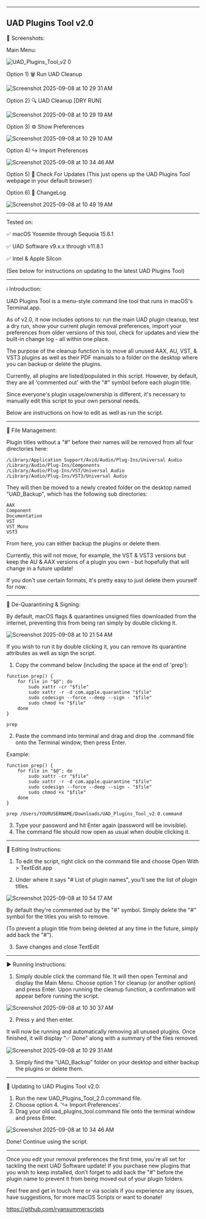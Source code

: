 ---------------------
UAD Plugins Tool v2.0
---------------------

📸 Screenshots:

Main Menu:

![UAD_Plugins_Tool_v2 0](https://github.com/user-attachments/assets/57524c09-7253-4c21-a581-2e764bfeae2a)

Option 1) 🗑️  Run UAD Cleanup

![Screenshot 2025-09-08 at 10 29 31 AM](https://github.com/user-attachments/assets/c158af2a-ae89-4d33-bc55-a559898af3a4)

Option 2) 🔍 UAD Cleanup [DRY RUN]

![Screenshot 2025-09-08 at 10 29 19 AM](https://github.com/user-attachments/assets/42313740-6cb2-4b6b-a46c-a6d93e94ae7a)

Option 3) ⚙️  Show Preferences

![Screenshot 2025-09-08 at 10 29 10 AM](https://github.com/user-attachments/assets/a0584ace-d99b-47cc-8c25-caa16d7ab4c2)

Option 4) ↪️  Import Preferences

![Screenshot 2025-09-08 at 10 34 46 AM](https://github.com/user-attachments/assets/411b7fd9-b59a-4876-b151-ef2f4f6e8c0b)

Option 5) 🔄 Check For Updates (This just opens up the UAD Plugins Tool webpage in your default browser)

Option 6) 📝 ChangeLog

![Screenshot 2025-09-08 at 10 49 19 AM](https://github.com/user-attachments/assets/1996b2f0-c942-483a-83a1-9bfc20aedfe9)

------------------------------------------

Tested on:

✅ macOS Yosemite through Sequoia 15.6.1

✅ UAD Software v9.x.x through v11.8.1

✅ Intel & Apple Silcon

(See below for instructions on updating to the latest UAD Plugins Tool)

------------------------------------------

ℹ️ Introduction:

UAD Plugins Tool is a menu-style command line tool that runs in macOS's Terminal.app.

As of v2.0, it now includes options to: run the main UAD plugin cleanup, test a dry run, show your current plugin removal preferences, import your preferences from older versions of this tool, check for updates and view the built-in change log - all within one place.

The purpose of the cleanup function is to move all unused AAX, AU, VST, & VST3 plugins as well as their PDF manuals to a folder on the desktop where you can backup or delete the plugins.

Currently, all plugins are listed/populated in this script. However, by default, they are all 'commented out' with the "#" symbol before each plugin title.

Since everyone's plugin usage/ownership is different, it's necessary to manually edit this script to your own personal needs.

Below are instructions on how to edit as well as run the script.

------------------------------------------

📂 File Management:

Plugin titles without a "#" before their names will be removed from all four directories here:
```
/Library/Application Support/Avid/Audio/Plug-Ins/Universal Audio
/Library/Audio/Plug-Ins/Components
/Library/Audio/Plug-Ins/VST/Universal Audio
/Library/Audio/Plug-Ins/VST3/Universal Audio
```

They will then be moved to a newly created folder on the desktop named "UAD_Backup", which has the following sub directories:
```
AAX
Component
Documentation
VST
VST_Mono
VST3
```
From here, you can either backup the plugins or delete them.

Currently, this will not move, for example, the VST & VST3 versions but keep the AU & AAX versions of a plugin you own - but hopefully that will change in a future update! 

If you don't use certain formats, it's pretty easy to just delete them yourself for now.

------------------------------------------

🧼 De-Quarantining & Signing:


By default, macOS flags & quarantines unsigned files downloaded from the internet, preventing this from being ran simply by double clicking it. 

![Screenshot 2025-09-08 at 10 21 54 AM](https://github.com/user-attachments/assets/82eae845-3036-41a7-b7b5-04699d1eef12)

If you wish to run it by double clicking it, you can remove its quarantine attributes as well as sign the script.

1. Copy the command below (including the space at the end of 'prep'):
```
function prep() {
    for file in "$@"; do
        sudo xattr -cr "$file"
        sudo xattr -r -d com.apple.quarantine "$file"
        sudo codesign --force --deep --sign - "$file"
        sudo chmod +x "$file"
    done
}

prep 
```

2. Paste the command into terminal and drag and drop the .command file onto the Terminal window, then press Enter.

Example:
```
function prep() {
    for file in "$@"; do
        sudo xattr -cr "$file"
        sudo xattr -r -d com.apple.quarantine "$file"
        sudo codesign --force --deep --sign - "$file"
        sudo chmod +x "$file"
    done
}

prep /Users/YOURUSERNAME/Downloads/UAD_Plugins_Tool_v2.0.command
```

3. Type your password and hit Enter again (password will be invisible).
4. The command file should now open as usual when double clicking it.

------------------------------------------

📝 Editing Instructions:

1. To edit the script, right click on the command file and choose Open With > TextEdit.app

2. Under where it says "# List of plugin names", you'll see the list of plugin titles.

![Screenshot 2025-09-08 at 10 54 17 AM](https://github.com/user-attachments/assets/65f774be-af7c-4fec-8a10-6f6696a236df)

By default they're commented out by the "#" symbol. Simply delete the "#" symbol for the titles you wish to remove. 

(To prevent a plugin title from being deleted at any time in the future, simply add back the "#").

3. Save changes and close TextEdit

------------------------------------------

▶️ Running Instructions:

1. Simply double click the command file. It will then open Terminal and display the Main Menu. Choose option 1 for cleanup (or another option) and press Enter.
Upon running the cleanup function, a confirmation will appear before running the script.

![Screenshot 2025-09-08 at 10 30 37 AM](https://github.com/user-attachments/assets/84eebcd0-e928-4993-81bf-02b29d360e44)

2. Press y and then enter.

It will now be running and automatically removing all unused plugins.
Once finished, it will display "✅ Done" along with a summary of the files removed.

![Screenshot 2025-09-08 at 10 29 31 AM](https://github.com/user-attachments/assets/be049f2c-1d83-4f1d-8414-aeaaa9998df9)

3. Simply find the "UAD_Backup" folder on your desktop and either backup the plugins or delete them.

------------------------------------------

🔄 Updating to UAD Plugins Tool v2.0:

1. Run the new UAD_Plugins_Tool_2.0.command file.
2. Choose option 4. '↪️ Import Preferences'.
3. Drag your old uad_plugins_tool.command file onto the terminal window and press Enter.

![Screenshot 2025-09-08 at 10 34 46 AM](https://github.com/user-attachments/assets/411b7fd9-b59a-4876-b151-ef2f4f6e8c0b)

Done! Continue using the script.

------------------------------------------

Once you edit your removal preferences the first time, you're all set for tackling the next UAD Software update! 
If you purchase new plugins that you wish to keep installed, don't forget to add back the "#" before the plugin name to prevent it from being moved out of your plugin folders.

Feel free and get in touch here or via socials if you experience any issues, have suggestions, for more macOS Scripts or want to donate!

https://github.com/ryansummerscripts
